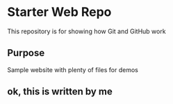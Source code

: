 # Starter Web Repo

This repository is for showing how Git and GitHub work

## Purpose

Sample website with plenty of files for demos

## ok, this is written by me

